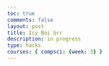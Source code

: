 ```yaml
---
toc: true
comments: false
layout: post
title: Icy Boi brr
description: in progress
type: hacks
courses: { compsci: {week: 3} }
---
```


<body>
    <div>
        <canvas id="spriteContainer"> <!-- Within the base div is a canvas. An HTML canvas is used only for graphics. It allows the user to access some basic functions related to the image created on the canvas (including animation) -->
        </canvas>
    </div>
</body>

<script>
    // start on page load
    window.addEventListener('load', function () {
        const canvas = document.getElementById('spriteContainer');
        const ctx = canvas.getContext('2d');
        const SPRITE_WIDTH = 52.54;  // matches sprite pixel width
        const SPRITE_HEIGHT = 95; // matches sprite pixel height
        const SCALE_FACTOR = 2;  // control size of sprite on canvas
        const FRAME_LIMIT = 22;  // number of frames per row, this code assume each row is the same

        canvas.width = SPRITE_WIDTH * SCALE_FACTOR * 8;
        canvas.height = SPRITE_HEIGHT * SCALE_FACTOR;

        // Create an Image object
        const icemanImage = new Image();

        // Set the src attribute
        icemanImage.src = "{{site.baseurl}}/images/Iceman flipped.png"; // Change the image path here

        // Wait for the image to load
        icemanImage.onload = function () {
            class Iceman {
                constructor() {
                    this.image = icemanImage; // Use the loaded image
                    this.spriteWidth = SPRITE_WIDTH;
                    this.spriteHeight = SPRITE_HEIGHT;
                    this.width = this.spriteWidth;
                    this.height = this.spriteHeight;
                    this.x = canvas.width; // Start from the right edge of the canvas
                    this.y = 0;
                    this.scale = SCALE_FACTOR;
                    this.minFrame = 0;
                    this.maxFrame = FRAME_LIMIT;
                    this.frameX = 0;
                    this.frameY = 0;
                    this.velocityX = -7; // Negative value to move from right to left
                    this.appearInterval = 1000; // Initial appearance interval of 3 seconds
                    this.lastAppearTime = 0;
                    this.visible = true; // A flag to control sprite visibility
                }

                // Draw the Iceman object
                draw(context) {
                    if (this.visible) {
                        context.drawImage(
                            this.image,
                            this.frameX * this.spriteWidth,
                            this.frameY * this.spriteHeight,
                            this.spriteWidth,
                            this.spriteHeight,
                            this.x,
                            this.y,
                            this.width * this.scale,
                            this.height * this.scale
                        );
                    }
                }

                // Update frameX of the object
                update() {
                    if (this.frameX < this.maxFrame) {
                        this.frameX++;
                    } else {
                        this.frameX = 0;
                    }

                    // Update x position for horizontal movement
                    this.x += this.velocityX;

                    // Reset x position if it goes beyond the canvas
                    if (this.x > canvas.width) {
                        this.x = -this.width * this.scale;
                    }

                    // Check if it's time to make the sprite disappear
                    const currentTime = Date.now();
                    if (currentTime - this.lastAppearTime >= this.appearInterval) {
                        this.visible = !this.visible; // Toggle sprite visibility
                        this.lastAppearTime = currentTime; // Update the last appearance time
                    }
                }
            }

            // Iceman object
            const iceman = new Iceman();

            // Animation recursive control function
            function animate() {
                // Clears the canvas to remove the previous frame.
                ctx.clearRect(0, 0, canvas.width, canvas.height);

                // Draws the current frame of the sprite.
                iceman.draw(ctx);

                // Updates the `frameX` property to prepare for the next frame in the sprite sheet.
                iceman.update();

                // Use setTimeout to introduce a delay before the next frame
                setTimeout(function () {
                    // Uses `requestAnimationFrame` to synchronize the animation loop with the display's refresh rate,
                    // ensuring smooth visuals. Call `animate` again to continue the animation loop.
                    requestAnimationFrame(animate);
                }, 50); // Set the timeout delay in milliseconds (e.g., 100ms = 0.1 second)
            }

            // Start the animation loop
            animate();
        };
    });
</script>
